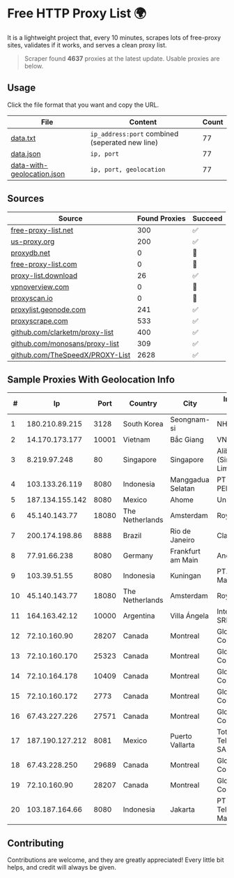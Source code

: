 
# Free HTTP Proxy List 🌍

It is a lightweight project that, every 10 minutes, scrapes lots of free-proxy sites, validates if it works, and serves a clean proxy list.


> Scraper found **4637** proxies at the latest update. Usable proxies are below.

## Usage

Click the file format that you want and copy the URL.


|File|Content|Count|
|----|-------|-----|
|[data.txt](https://raw.githubusercontent.com/themiralay/Proxy-List-World/master/data.txt)|`ip_address:port` combined (seperated new line)|77|
|[data.json](https://raw.githubusercontent.com/themiralay/Proxy-List-World/master/data.json)|`ip, port`|77|
|[data-with-geolocation.json](https://raw.githubusercontent.com/themiralay/Proxy-List-World/master/data-with-geolocation.json)|`ip, port, geolocation`|77|

## Sources

|Source|Found Proxies|Succeed|
|------|-------------|-------|
|[free-proxy-list.net](https://free-proxy-list.net)|300|✅|
|[us-proxy.org](https://www.us-proxy.org)|200|✅|
|[proxydb.net](http://proxydb.net)|0|🚫|
|[free-proxy-list.com](https://free-proxy-list.com/?page=&port=&type%5B%5D=http&type%5B%5D=https&up_time=0&search=Search)|0|🚫|
|[proxy-list.download](https://www.proxy-list.download/HTTP)|26|✅|
|[vpnoverview.com](https://vpnoverview.com/privacy/anonymous-browsing/free-proxy-servers)|0|🚫|
|[proxyscan.io](https://www.proxyscan.io)|0|🚫|
|[proxylist.geonode.com](https://proxylist.geonode.com/api/proxy-list?limit=300&page=1&sort_by=lastChecked&sort_type=desc&protocols=http,https)|241|✅|
|[proxyscrape.com](https://api.proxyscrape.com/v2/?request=displayproxies&protocol=http&timeout=10000&country=all&ssl=all&anonymity=all)|533|✅|
|[github.com/clarketm/proxy-list](https://raw.githubusercontent.com/clarketm/proxy-list/master/proxy-list-raw.txt)|400|✅|
|[github.com/monosans/proxy-list](https://raw.githubusercontent.com/monosans/proxy-list/main/proxies/http.txt)|309|✅|
|[github.com/TheSpeedX/PROXY-List](https://raw.githubusercontent.com/TheSpeedX/PROXY-List/master/http.txt)|2628|✅|


## Sample Proxies With Geolocation Info

|#|Ip|Port|Country|City|Internet Service Provider|
|-|--|----|-------|----|-------------------------|
|1|180.210.89.215|3128|South Korea|Seongnam-si|NHNCLOUD|
|2|14.170.173.177|10001|Vietnam|Bắc Giang|VNPT-VNNIC|
|3|8.219.97.248|80|Singapore|Singapore|Alibaba Cloud (Singapore) Private Limited|
|4|103.133.26.119|8080|Indonesia|Manggadua Selatan|PT PHATRIA INTI PERSADA|
|5|187.134.155.142|8080|Mexico|Ahome|Uninet S.A. de C.V.|
|6|45.140.143.77|18080|The Netherlands|Amsterdam|RoyaleHosting BV|
|7|200.174.198.86|8888|Brazil|Rio de Janeiro|Claro S.A|
|8|77.91.66.238|8080|Germany|Frankfurt am Main|Andrii Hrosh|
|9|103.39.51.55|8080|Indonesia|Kuningan|PT. Mega Mentari Mandiri|
|10|45.140.143.77|18080|The Netherlands|Amsterdam|RoyaleHosting BV|
|11|164.163.42.12|10000|Argentina|Villa Ángela|Interret Villa Angela SRL|
|12|72.10.160.90|28207|Canada|Montreal|GloboTech Communications|
|13|72.10.160.170|25323|Canada|Montreal|GloboTech Communications|
|14|72.10.164.178|10409|Canada|Montreal|GloboTech Communications|
|15|72.10.160.172|2773|Canada|Montreal|GloboTech Communications|
|16|67.43.227.226|27571|Canada|Montreal|GloboTech Communications|
|17|187.190.127.212|8081|Mexico|Puerto Vallarta|Total Play Telecomunicaciones SA De CV|
|18|67.43.228.250|29689|Canada|Montreal|GloboTech Communications|
|19|72.10.160.90|28207|Canada|Montreal|GloboTech Communications|
|20|103.187.164.66|8080|Indonesia|Jakarta|PT Amanusa Telemedia Mahardika|



## Contributing

Contributions are welcome, and they are greatly appreciated! Every
little bit helps, and credit will always be given.

